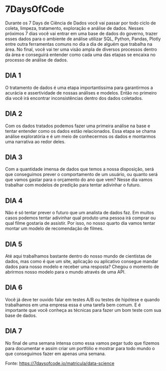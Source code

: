 # 7DaysOfCode
Durante os 7 Days de Ciência de Dados você vai passar por todo ciclo de coleta, limpeza, tratamento, exploração e análise de dados. 
Nesses próximos 7 dias você vai entrar em uma base de dados do governo, 
trazer esses dados para o ambiente de análise utilizar SQL, Python, Pandas, Plotly entre outra ferramentas comuns no dia a dia de alguém que trabalha na área.
No final, você vai ter uma visão ampla de diversos processos dentro da área e conseguirá entender como cada uma das etapas se encaixa no processo de análise de dados.

## DIA 1
O tratamento de dados é uma etapa importantíssima para garantirmos a acurácia e assertividade de nossas análises e modelos. Então no primeiro dia você irá encontrar inconsistências dentro dos dados coletados.

## DIA 2
Com os dados tratados podemos fazer uma primeira análise na base e tentar entender como os dados estão relacionados. Essa etapa se chama análise exploratória e é um meio de conhecermos os dados e montarmos uma narrativa ao redor deles.

## DIA 3
Com a quantidade imensa de dados que temos a nossa disposição, será que conseguimos prever o comportamento de um usuário, ou quanto será que vamos gastar para o orçamento do ano que vem? Nesse dia vamos trabalhar com modelos de predição para tentar adivinhar o futuro.

## DIA 4
Não é só tentar prever o futuro que um analista de dados faz. Em muitos casos podemos tentar adivinhar qual produto uma pessoa irá comprar ou qual filme gostaria de assistir. Por isso, no nosso quarto dia vamos tentar montar um modelo de recomendação de filmes.

## DIA 5
Até aqui trabalhamos bastante dentro do nosso mundo de cientistas de dados, mas como é que um site, aplicação ou aplicativo consegue mandar dados para nosso modelo e receber uma resposta? Chegou o momento de abrirmos nosso modelo para o mundo através de uma API.

## DIA 6
Você já deve ter ouvido falar em testes A/B ou testes de hipótese e quando trabalhamos em uma empresa essa é uma tarefa bem comum. E é importante que você conheça as técnicas para fazer um bom teste com sua base de dados.

## DIA 7
No final de uma semana intensa como essa vamos pegar tudo que fizemos para documentar e assim criar um portfólio e mostrar para todo mundo o que conseguimos fazer em apenas uma semana.

Fonte: https://7daysofcode.io/matricula/data-science
